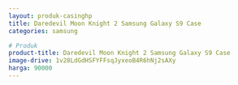 ```yaml
---
layout: produk-casinghp
title: Daredevil Moon Knight 2 Samsung Galaxy S9 Case
categories: samsung

# Produk
product-title: Daredevil Moon Knight 2 Samsung Galaxy S9 Case
image-drive: 1v28LdGdHSFYFFsqJyxeoB4R6hNj2sAXy
harga: 90000
---
```

